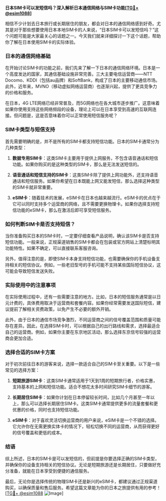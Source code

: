 **日本SIM卡可以发短信吗？深入解析日本通信网络与SIM卡功能[[TG💪+ @esim1088](https://t.me/s/esim1088)]**

相信不少计划去日本旅行或长期居住的朋友，都会对日本的通信网络感到好奇。尤其是对于那些想要使用日本本地SIM卡的人来说，“日本SIM卡可以发短信吗？”这个问题可能是大家最关心的话题之一。今天我们就来详细探讨一下这个话题，帮助你了解在日本使用SIM卡的实际体验。

### 日本的通信网络基础

在开始讨论SIM卡的功能之前，我们先来了解一下日本的通信网络环境。日本是一个高度发达的国家，其通信基础设施非常完善。三大主要电信运营商——NTT Docomo、KDDI（包括au品牌）和SoftBank，构成了日本的主要移动通信市场。此外，近年来，MVNO（移动虚拟网络运营商）也逐渐兴起，提供了更具竞争力的价格和服务。

在日本，4G LTE网络已经非常普及，而5G网络也在各大城市逐步推广。这意味着如果你使用支持这些网络频段的设备，理论上可以在日本享受到高速的互联网连接。但问题是，这是否意味着你可以正常使用短信服务呢？

### SIM卡类型与短信支持

首先需要明确的是，并不是所有的SIM卡都支持短信功能。日本的SIM卡通常分为几种类型：

1. **数据专用SIM卡**：这类SIM卡主要用于提供上网服务，不包含语音通话和短信功能。如果你购买的是这种类型的SIM卡，那么是无法发送短信的。
   
2. **语音通话和短信支持的SIM卡**：这类SIM卡除了提供上网功能外，还支持语音通话和短信服务。如果你希望在日本既能上网又能发短信，那么选择这种类型的SIM卡就非常重要。

3. **eSIM卡**：随着技术的发展，eSIM卡在日本也越来越流行。eSIM卡的优点在于它可以同时支持多个运营商的网络，且不需要更换物理卡。如果你选择支持短信功能的eSIM卡，那么在激活后即可享受短信服务。

### 如何判断SIM卡是否支持短信？

当你准备购买日本的SIM卡时，一定要仔细查看产品说明，确认该SIM卡是否支持短信功能。一般来说，正规渠道销售的SIM卡都会在包装或官方网站上清楚标明其功能特性。如果不确定，可以直接联系客服咨询。

另外，值得注意的是，即使SIM卡本身支持短信功能，也需要确保你的手机设备支持相关的短信协议。例如，一些老旧型号的手机可能不支持某些国际短信协议，这可能会导致短信发送失败。

### 实际使用中的注意事项

在实际使用过程中，还有一些需要注意的地方。比如，日本的短信服务通常是以日元计费的，具体费用取决于运营商和套餐内容。如果你经常需要发送国际短信，建议提前了解相关资费政策，以免产生不必要的额外开销。

此外，由于日本的通信市场竞争激烈，不同运营商之间的信号覆盖范围和质量可能存在差异。因此，在选择SIM卡时，可以根据自己的出行路线和需求，选择最适合自己的运营商。例如，如果你主要在东京地区活动，那么选择东京信号较强的运营商会更加合适。

### 选择合适的SIM卡方案

对于初次前往日本的游客来说，选择一款适合自己的SIM卡至关重要。以下是一些常见的选择方案：

1. **短期旅游SIM卡**：这类SIM卡通常适用于1天到1周的短期旅行者，价格实惠，支持基本的上网和短信功能。适合不想花太多时间研究SIM卡细节的游客。

2. **长期居住SIM卡**：如果你计划在日本停留较长时间，比如几个月甚至一年以上，那么可以选择长期居住SIM卡。这类SIM卡通常提供更多的流量套餐和更优惠的价格，同时也支持短信功能。

3. **eSIM卡**：对于喜欢灵活切换运营商的用户来说，eSIM卡是一个不错的选择。它允许你在无需更换实体卡的情况下，轻松切换不同的运营商，从而获得更好的信号覆盖和更低的成本。

### 结语

综上所述，日本的SIM卡是可以发短信的，但前提是你要选择正确的SIM卡类型，并确保你的设备支持相关的短信协议。无论是短期旅游还是长期居住，只要做好充分准备，就能在日本享受到便捷的通信服务。

最后，无论你是选择传统的物理SIM卡还是新兴的eSIM卡，都建议通过正规渠道购买，以确保质量和售后服务。希望这篇文章能为你的日本之旅提供有用的参考！[[TG💪+ @esim1088](https://t.me/s/esim1088) ![Image](https://i.postimg.cc/4NQfJmqS/Snipaste-2025-05-13-00-14-12.png)]